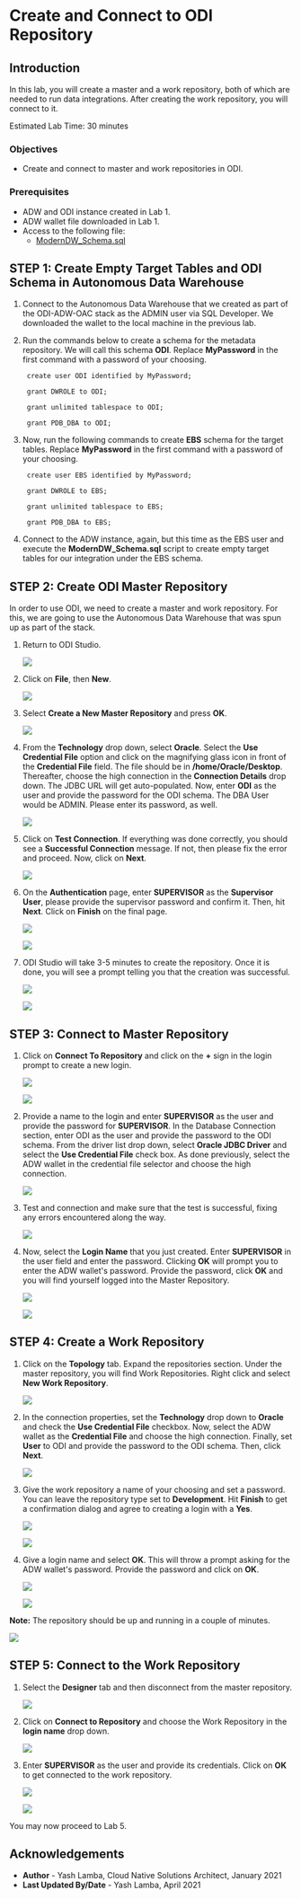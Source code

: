# Create and Connect to ODI Repository

## Introduction

In this lab, you will create a master and a work repository, both of which are needed to run data integrations. After creating the work repository, you will connect to it. 

Estimated Lab Time: 30 minutes

### Objectives

- Create and connect to master and work repositories in ODI. 

### Prerequisites

- ADW and ODI instance created in Lab 1.
- ADW wallet file downloaded in Lab 1.
- Access to the following file: 
    - [ModernDW\_Schema.sql](https://objectstorage.us-ashburn-1.oraclecloud.com/p/zqaUA8691p3f_QwquDdNmlzVLy6cglVISPOmhfEd5k0qpHUemNDaaWC_XwLLSFw4/n/c4u03/b/data-management-library-files/o/modern-data-warehouse/ModernDW_Schema.sql)
    
## **STEP 1:** Create Empty Target Tables and ODI Schema in Autonomous Data Warehouse

1. Connect to the Autonomous Data Warehouse that we created as part of the ODI-ADW-OAC stack as the ADMIN user via SQL Developer. We downloaded the wallet to the local machine in the previous lab.

2. Run the commands below to create a schema for the metadata repository. We will call this schema **ODI**. Replace **MyPassword** in the first command with a password of your choosing.
    
        create user ODI identified by MyPassword;
    
        grant DWROLE to ODI;
    
        grant unlimited tablespace to ODI;
    
        grant PDB_DBA to ODI;   

3. Now, run the following commands to create **EBS** schema for the target tables. Replace **MyPassword** in the first command with a password of your choosing.

        create user EBS identified by MyPassword;
    
        grant DWROLE to EBS;
    
        grant unlimited tablespace to EBS;
    
        grant PDB_DBA to EBS;   
    
4. Connect to the ADW instance, again, but this time as the EBS user and execute the **ModernDW\_Schema.sql** script to create empty target tables for our integration under the EBS schema. 
   
## **STEP 2:** Create ODI Master Repository

In order to use ODI, we need to create a master and work repository. For this, we are going to use the Autonomous Data Warehouse that was spun up as part of the stack.

1. Return to ODI Studio.

    ![](./images/4.1.png " ")
    
2. Click on **File**, then **New**.

    ![](./images/4.2.png " ")
    
3. Select **Create a New Master Repository** and press **OK**.

    ![](./images/4.3.png " ")
    
4. From the **Technology** drop down, select **Oracle**. Select the **Use Credential File** option and click on the magnifying glass icon in front of the **Credential File** field. The file should be in **/home/Oracle/Desktop**. Thereafter, choose the high connection in the **Connection Details** drop down. The JDBC URL will get auto-populated. Now, enter **ODI** as the user and provide the password for the ODI schema. The DBA User would be ADMIN. Please enter its password, as well.

    ![](./images/4.4.png " ")
    
5. Click on **Test Connection**. If everything was done correctly, you should see a **Successful Connection** message. If not, then please fix the error and proceed. Now, click on **Next**.

    ![](./images/4.5.png " ")
    
6. On the **Authentication** page, enter **SUPERVISOR** as the **Supervisor User**, please provide the supervisor password and confirm it. Then, hit **Next**. Click on **Finish** on the final page.

    ![](./images/4.6.png " ")
    
    ![](./images/4.7.png " ")
    
7. ODI Studio will take 3-5 minutes to create the repository. Once it is done, you will see a prompt telling you that the creation was successful.

    ![](./images/4.8.png " ")
    
    ![](./images/4.9.png " ")

## **STEP 3:** Connect to Master Repository

1. Click on **Connect To Repository** and click on the **+** sign in the login prompt to create a new login. 
    
    ![](./images/4.10.png " ")

    ![](./images/4.11.png " ")

2. Provide a name to the login and enter **SUPERVISOR** as the user and provide the password for **SUPERVISOR**. In the Database Connection section, enter ODI as the user and provide the password to the ODI schema. From the driver list drop down, select **Oracle JDBC Driver** and select the **Use Credential File** check box. As done previously, select the ADW wallet in the credential file selector and choose the high connection. 

    ![](./images/4.12.png " ")
    
3. Test and connection and make sure that the test is successful, fixing any errors encountered along the way.

    ![](./images/4.13.png " ")

4. Now, select the **Login Name** that you just created. Enter **SUPERVISOR** in the user field and enter the password. Clicking **OK** will prompt you to enter the ADW wallet's password. Provide the password, click **OK** and you will find yourself logged into the Master Repository.

    ![](./images/4.14.png " ")
    
    ![](./images/4.15.png " ")
    
## **STEP 4:** Create a Work Repository

1. Click on the **Topology** tab. Expand the repositories section. Under the master repository, you will find Work Repositories. Right click and select **New Work Repository**.

    ![](./images/4.16.png " ")

2. In the connection properties, set the **Technology** drop down to **Oracle** and check the **Use Credential File** checkbox. Now, select the ADW wallet as the **Credential File** and choose the high connection. Finally, set **User** to ODI and provide the password to the ODI schema. Then, click **Next**.

    ![](./images/4.17.png " ")

3. Give the work repository a name of your choosing and set a password. You can leave the repository type set to **Development**. Hit **Finish** to get a confirmation dialog and agree to creating a login with a **Yes**.

    ![](./images/4.18.png " ")
    
    ![](./images/4.19.png " ")

4. Give a login name and select **OK**. This will throw a prompt asking for the ADW wallet's password. Provide the password and click on **OK**.

    ![](./images/4.20.png " ")
    
    ![](./images/4.21.png " ")

**Note:** The repository should be up and running in a couple of minutes.

![](./images/4.22.png " ")

## **STEP 5:** Connect to the Work Repository

1. Select the **Designer** tab and then disconnect from the master repository.
    
    ![](./images/4.23.png " ")

2. Click on **Connect to Repository** and choose the Work Repository in the **login name** drop down.

    ![](./images/4.24.png " ")
    
3. Enter **SUPERVISOR** as the user and provide its credentials. Click on **OK** to get connected to the work repository.

    ![](./images/4.25.png " ")

    ![](./images/4.26.png " ")

You may now proceed to Lab 5.

## Acknowledgements
- **Author** - Yash Lamba, Cloud Native Solutions Architect, January 2021
- **Last Updated By/Date** - Yash Lamba, April 2021
